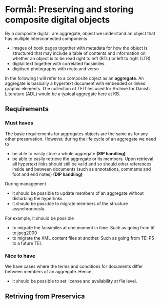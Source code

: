# Formål: Preserving and storing composite digital objects

By a composite digital, are aggregate, object we understand an object that has multiple
interconnected components 

- images of book pages together with metadata for how the object is structured that may include a table of contents and information on whether an object is to be read right to left (RTL) or left to right (LTR)
- digital text together with correlated facsimiles
- digitised photographs with recto and verso

In the following I will refer to a composite object as an __aggregate__. An aggregate is basically a hypertext document with embedded or linked graphic elements. The collection of TEI files used for Archive for Danish Literature (ADL) would be a typical aggregate here at KB.

## Requirements

### Must haves

The basic requirements for aggregates objects are the same as
for any other preservation. However, during the life cycle of an aggregate we need to

- be able to easily store a whole aggregate __(SIP handling)__
- be able to easily retrieve the aggregate or its members. Upon retrieval all hypertext links should still be valid and so should other references inside and between documents (such as annotations, comments and foot and end notes) __(DIP handling)__

During management

- it should be possible to update members of an aggregate without disturbing the hyperlinks
- it should be possible to migrate members of the structure asynchronously.

For example, it should be possible 

- to migrate the facsimiles at one moment in time. Such as going from tif to jpeg2000
- to migrate the XML content files at another. Such as going from TEI P5 to a future TEI.

### Nice to have

We have cases where the terms and conditions for documents differ
between members of an aggregate. Hence, 

- it should be possible to set license and availability at file level.

## Retriving from Preservica



